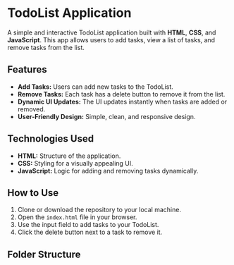 # TodoList Application

A simple and interactive TodoList application built with **HTML**, **CSS**, and **JavaScript**. This app allows users to add tasks, view a list of tasks, and remove tasks from the list.

## Features

- **Add Tasks:** Users can add new tasks to the TodoList.
- **Remove Tasks:** Each task has a delete button to remove it from the list.
- **Dynamic UI Updates:** The UI updates instantly when tasks are added or removed.
- **User-Friendly Design:** Simple, clean, and responsive design.

## Technologies Used

- **HTML:** Structure of the application.
- **CSS:** Styling for a visually appealing UI.
- **JavaScript:** Logic for adding and removing tasks dynamically.

## How to Use

1. Clone or download the repository to your local machine.
2. Open the `index.html` file in your browser.
3. Use the input field to add tasks to your TodoList.
4. Click the delete button next to a task to remove it.

## Folder Structure

